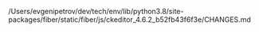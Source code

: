 /Users/evgenipetrov/dev/tech/env/lib/python3.8/site-packages/fiber/static/fiber/js/ckeditor_4.6.2_b52fb43f6f3e/CHANGES.md